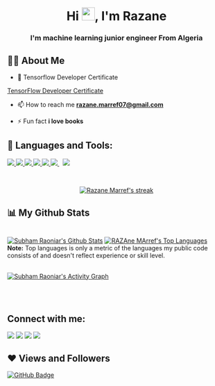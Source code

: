 

<h1 align="center">Hi <img src="https://raw.githubusercontent.com/MartinHeinz/MartinHeinz/master/wave.gif" width="30px">, I'm Razane</h1>
<h3 align="center">I'm machine learning junior engineer From Algeria</h3>

 
## 🙋‍♂️ About Me

- 🌱 Tensorflow Developer Certificate 

<a href="https://api.accredible.com/v1/frontend/credential_website_embed_image/certificate/46988209">TensorFlow Developer Certificate</a>
- 📫 How to reach me **razane.marref07@gmail.com**

- ⚡ Fun fact **i love books**

## 🚀 Languages and Tools:

<p align="left"> 
    <a href="https://www.python.org" target="_blank"> <img src="https://img.icons8.com/color/48/000000/python.png"/> </a> 
    <a href="https://www.tensorflow.org/" target="_blank"> <img src="https://img.icons8.com/color/48/000000/tensorflow.png"/> </a>
    <a href="https://www.java.com" target="_blank"> <img src="https://img.icons8.com/color/48/000000/java-coffee-cup-logo.png"/> </a>
    <a href="https://www.w3.org/html/" target="_blank"> <img src="https://img.icons8.com/color/48/000000/html-5.png"/> </a> 
    <a href="https://www.w3schools.com/css/" target="_blank"> <img src="https://img.icons8.com/color/48/000000/css3.png"/> </a>   
    <a style="padding-right:8px;" href="https://www.mysql.com/" target="_blank"> <img src="https://img.icons8.com/fluent/50/000000/mysql-logo.png"/> </a>
    <a href="https://git-scm.com/" target="_blank"> <img src="https://img.icons8.com/color/48/000000/git.png"/> </a> 
</p>

<!-- [![React Badge](https://img.shields.io/badge/-React-61DBFB?style=for-the-badge&labelColor=black&logo=react&logoColor=61DBFB)](#)  [![Javascript Badge](https://img.shields.io/badge/-Javascript-F0DB4F?style=for-the-badge&labelColor=black&logo=javascript&logoColor=F0DB4F)](#) [![Typescript Badge](https://img.shields.io/badge/-Typescript-007acc?style=for-the-badge&labelColor=black&logo=typescript&logoColor=007acc)](#) [![Nodejs Badge](https://img.shields.io/badge/-Nodejs-3C873A?style=for-the-badge&labelColor=black&logo=node.js&logoColor=3C873A)](#) [![GraphQL Badge](https://img.shields.io/badge/-GraphQl-e535ab?style=for-the-badge&labelColor=black&logo=node.js&logoColor=e535ab)](#) -->
<br/>

<p align="center">
    <a href="https://github.com/MarRazane/github-readme-streak-stats">
        <img title="🔥 Get streak stats for your profile at git.io/streak-stats" alt="Razane Marref's streak" src="https://github-readme-streak-stats.herokuapp.com/?user=MArRazane&theme=black-ice&hide_border=true&stroke=0000&background=060A0CD0"/>
    </a>
</p>

## 📊 My Github Stats

  <br/>
    <a href="https://github.com/MarRazane/github-readme-stats"><img alt="Subham Raoniar's Github Stats" src="https://github-readme-stats.vercel.app/api?username=MarRazane&show_icons=true&count_private=true&theme=react&hide_border=true&bg_color=0D1117" /></a>
  <a href="https://github.com/MarRazane/github-readme-stats"><img alt="RAZAne MArref's Top Languages" src="https://github-readme-stats.vercel.app/api/top-langs/?username=MarRazane&langs_count=8&count_private=true&layout=compact&theme=react&hide_border=true&bg_color=0D1117" /></a>
  <br/>
  <b>Note:</b> Top languages is only a metric of the languages my public code consists of and doesn't reflect experience or skill level.


<br/>
<br/>

<a href="https://github.com/MarRazane/github-readme-activity-graph"><img alt="Subham Raoniar's Activity Graph" src="https://activity-graph.herokuapp.com/graph?username=MarRazane&bg_color=0D1117&color=5BCDEC&line=5BCDEC&point=FFFFFF&hide_border=true" /></a>

<br/>
<br/>

## Connect with me:
<p align="left">

<a href = "https://www.linkedin.com/in/razane-marref/"><img src="https://img.icons8.com/fluent/48/000000/linkedin.png"/></a>
<a href = "https://twitter.com/MarRazane"><img src="https://img.icons8.com/fluent/48/000000/twitter.png"/></a>
<a href = "https://www.instagram.com/razane.mar/"><img src="https://img.icons8.com/fluent/48/000000/instagram-new.png"/></a>
<a href = "https://www.facebook.com/razane.marref.1"><img src="https://img.icons8.com/color/48/000000/facebook.png"/></a>

</p>

## ❤ Views and Followers
<a href="https://github.com/MarRazane?tab=followers"><img src="https://img.shields.io/github/followers/MarRazane?label=Followers&style=social" alt="GitHub Badge"></a>
